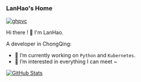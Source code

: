 <!--
**Hao-Lan/Hao-Lan** is a ✨ _special_ ✨ repository because its `README.md` (this file) appears on your GitHub profile.

Here are some ideas to get you started:

- 🔭 I’m currently working on ...
- 🌱 I’m currently learning ...
- 👯 I’m looking to collaborate on ...
- 🤔 I’m looking for help with ...
- 💬 Ask me about ...
- 📫 How to reach me: ...
- 😄 Pronouns: ...
- ⚡ Fun fact: ...
-->
### LanHao's Home

[![ghpvc](https://komarev.com/ghpvc/?username=lanhao945)](https://komarev.com/ghpvc/?username=lanhao945)

Hi there !  👋 I'm LanHao.

A  developer in ChongQing:

- 🔭 I’m currently working on `Python` and `Kubernetes`.
- 🌱  I’m interested in everything I can meet ~
  
[![GitHub Stats](https://github-readme-stats-git-masterrstaa-rickstaa.vercel.app/api?username=lanhao945&show_icons=true&count_private=true&include_all_commits=true)](https://github.com/lanhao945)

<!-- 
<p align="center">
  <img alt="Python" src="https://img.shields.io/static/v1?style=flat&logo=Python&label=&message=Python&color=767676">
  <img alt="Docker" src="https://img.shields.io/static/v1?style=flat&logo=Docker&label=&message=Docker&color=767676">
  <img alt="Kubernetes" src="https://img.shields.io/static/v1?style=flat&logo=Kubernetes&label=&message=Kubernetes&color=767676">
</p>
<p align="center">
  <img alt="Django" src="https://img.shields.io/static/v1?style=flat&logo=Tornado&label=&message=Tornado&color=767676">
  <img alt="Django" src="https://img.shields.io/static/v1?style=flat&logo=Django&label=&message=Django&color=767676">
  <img alt="Tensorflow" src="https://img.shields.io/static/v1?logo=tensorflow&label=&message=Tensorflow&color=767676">
</p>
<p align="center">
 <img alt="Golang" src="https://img.shields.io/static/v1?style=flat&logo=Go&label=&message=Golang&color=767676">
  <img alt="Openstack" src="https://img.shields.io/static/v1?style=flat&logo=Openstack&label=&message=Openstack&color=767676">
</p> -->
